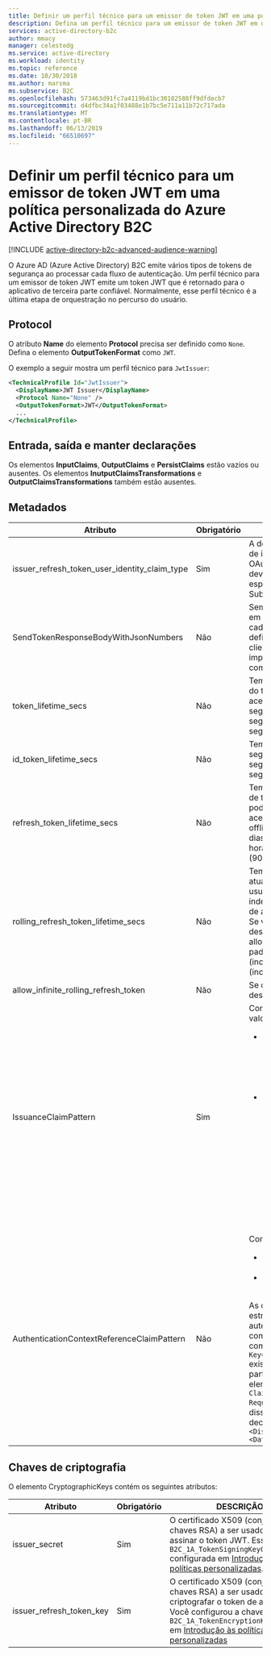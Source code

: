 ```yaml
---
title: Definir um perfil técnico para um emissor de token JWT em uma política personalizada no Azure Active Directory B2C | Microsoft Docs
description: Defina um perfil técnico para um emissor de token JWT em uma política personalizada no Azure Active Directory B2C.
services: active-directory-b2c
author: mmacy
manager: celestedg
ms.service: active-directory
ms.workload: identity
ms.topic: reference
ms.date: 10/30/2018
ms.author: marsma
ms.subservice: B2C
ms.openlocfilehash: 573463d91fc7a4119bd1bc30182588ff9dfdecb7
ms.sourcegitcommit: d4dfbc34a1f03488e1b7bc5e711a11b72c717ada
ms.translationtype: MT
ms.contentlocale: pt-BR
ms.lasthandoff: 06/13/2019
ms.locfileid: "66510697"
---
```

# <a name="define-a-technical-profile-for-a-jwt-token-issuer-in-an-azure-active-directory-b2c-custom-policy"></a>Definir um perfil técnico para um emissor de token JWT em uma política personalizada do Azure Active Directory B2C

[!INCLUDE [active-directory-b2c-advanced-audience-warning](../../includes/active-directory-b2c-advanced-audience-warning.md)]

O Azure AD (Azure Active Directory) B2C emite vários tipos de tokens de segurança ao processar cada fluxo de autenticação. Um perfil técnico para um emissor de token JWT emite um token JWT que é retornado para o aplicativo de terceira parte confiável. Normalmente, esse perfil técnico é a última etapa de orquestração no percurso do usuário.

## <a name="protocol"></a>Protocol

O atributo **Name** do elemento **Protocol** precisa ser definido como `None`. Defina o elemento **OutputTokenFormat** como `JWT`.

O exemplo a seguir mostra um perfil técnico para `JwtIssuer`:

```XML
<TechnicalProfile Id="JwtIssuer">
  <DisplayName>JWT Issuer</DisplayName>
  <Protocol Name="None" />
  <OutputTokenFormat>JWT</OutputTokenFormat>
  ...
</TechnicalProfile>
```
 
## <a name="input-output-and-persist-claims"></a>Entrada, saída e manter declarações

Os elementos **InputClaims**, **OutputClaims** e **PersistClaims** estão vazios ou ausentes. Os elementos **InutputClaimsTransformations** e **OutputClaimsTransformations** também estão ausentes.

## <a name="metadata"></a>Metadados

| Atributo | Obrigatório | DESCRIÇÃO |
| --------- | -------- | ----------- |
| issuer_refresh_token_user_identity_claim_type | Sim | A declaração que deve ser usada como a declaração de identidade do usuário nos códigos de autorização OAuth2 e tokens de atualização. Por padrão, você deve defini-la como `objectId`, a menos que especifique um tipo de declaração SubjectNamingInfo diferente. | 
| SendTokenResponseBodyWithJsonNumbers | Não | Sempre defina como `true`. Para formatos herdados em que os valores numéricos são fornecidos como cadeias de caracteres em vez de números JSON, defina como `false`. Esse atributo é necessário para clientes que adotaram uma dependência em uma implementação anterior que retornou propriedades como cadeias de caracteres. | 
| token_lifetime_secs | Não | Tempos de vida do token de acesso. O tempo de vida do token de portador do OAuth 2.0 usado para obter acesso a um recurso protegido. O padrão é 3.600 segundos (1 hora). O mínimo (inclusive) é 300 segundos (5 minutos). O máximo (inclusive) é 86.400 segundos (24 horas). | 
| id_token_lifetime_secs | Não | Tempos de vida do token de ID. O padrão é 3.600 segundos (1 hora). O mínimo (inclusive) é 300 segundos (5 minutos). O máximo (inclusive) é 86.400 segundos (24 horas). | 
| refresh_token_lifetime_secs | Não | Tempos de vida do token de atualização. O período de tempo máximo que um token de atualização poderá ser usado para adquirir um novo token de acesso se o aplicativo tiver recebido o escopo offline_access. O padrão é 120,9600 segundos (14 dias). O mínimo (inclusive) é 86.400 segundos (24 horas). O máximo (inclusive) é 7.776.000 segundos (90 dias). | 
| rolling_refresh_token_lifetime_secs | Não | Tempo de vida da janela deslizante do token de atualização. Após a passagem desse período, o usuário será forçado a autenticar-se novamente, independentemente do período de validade do token de atualização mais recente adquirido pelo aplicativo. Se você não quiser impor um tempo de vida de janela deslizante, defina o valor de allow_infinite_rolling_refresh_token como `true`. O padrão é 7.776.000 segundos (90 dias). O mínimo (inclusive) é 86.400 segundos (24 horas). O máximo (inclusive) é 31.536.000 segundos (365 dias). | 
| allow_infinite_rolling_refresh_token | Não | Se definido como `true`, o tempo de vida da janela deslizante do token de atualização nunca expira. |
| IssuanceClaimPattern | Sim | Controla a declaração do emissor (iss). Um dos valores:<ul><li>AuthorityAndTenantGuid – A declaração de iss inclui seu nome de domínio, como `login.microsoftonline` ou `tenant-name.b2clogin.com`e o identificador de locatário https://login.microsoftonline.com/00000000-0000-0000-0000-000000000000/v2.0/</li><li>AuthorityWithTfp – A declaração de iss inclui seu nome de domínio, como `login.microsoftonline` ou `tenant-name.b2clogin.com`, seu identificador de locatário e o nome da política da terceira parte confiável. [https://login.microsoftonline.com/tfp/00000000-0000-0000-0000-000000000000/b2c_1a_tp_sign-up-or-sign-in/v2.0/](https://login.microsoftonline.com/tfp/00000000-0000-0000-0000-000000000000/b2c_1a_tp_sign-up-or-sign-in/v2.0/ )</li></ul> | 
| AuthenticationContextReferenceClaimPattern | Não | Controla o valor da declaração `acr`.<ul><li>Nenhum – O Azure AD B2C não emite a declaração do ACR</li><li>PolicyId – A declaração `acr` contém o nome da política</li></ul>As opções para definir esse valor são TFP (política de estrutura confiável) e ACR (referência do contexto de autenticação). É recomendável definir esse valor como TFP. Para definir o valor, verifique se o `<Item>` com o `Key="AuthenticationContextReferenceClaimPattern"` existe e o valor é `None`. Em sua política de terceira parte confiável, adicione o item `<OutputClaims>` e este elemento `<OutputClaim ClaimTypeReferenceId="trustFrameworkPolicy" Required="true" DefaultValue="{policy}" />`. Além disso, verifique se a sua política contém o tipo de declaração `<ClaimType Id="trustFrameworkPolicy">   <DisplayName>trustFrameworkPolicy</DisplayName>     <DataType>string</DataType> </ClaimType>` | 

## <a name="cryptographic-keys"></a>Chaves de criptografia

O elemento CryptographicKeys contém os seguintes atributos:

| Atributo | Obrigatório | DESCRIÇÃO |
| --------- | -------- | ----------- |
| issuer_secret | Sim | O certificado X509 (conjunto de chaves RSA) a ser usado para assinar o token JWT. Essa é a chave `B2C_1A_TokenSigningKeyContainer` configurada em [Introdução às políticas personalizadas](active-directory-b2c-get-started-custom.md). | 
| issuer_refresh_token_key | Sim | O certificado X509 (conjunto de chaves RSA) a ser usado para criptografar o token de atualização. Você configurou a chave `B2C_1A_TokenEncryptionKeyContainer` em [Introdução às políticas personalizadas](active-directory-b2c-get-started-custom.md) |














